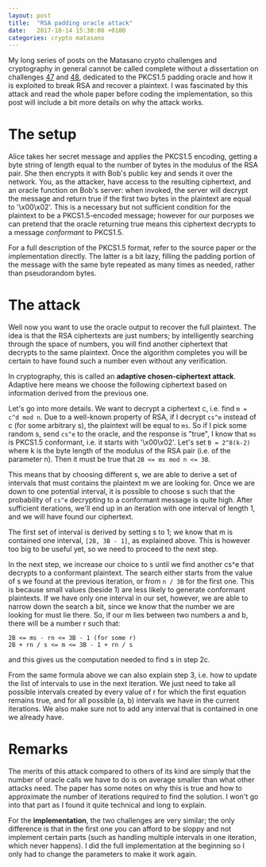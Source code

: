 ```yaml
---
layout: post
title:  "RSA padding oracle attack"
date:   2017-10-14 15:30:00 +0100
categories: crypto matasano
---
```


My long series of posts on the Matasano crypto challenges and cryptography in general cannot be called complete without a dissertation
on challenges [47](http://cryptopals.com/sets/6/challenges/47) and [48](http://cryptopals.com/sets/6/challenges/48), dedicated to the PKCS1.5 padding oracle and how it is exploited to break RSA and recover a plaintext. I was fascinated by this attack and read the whole paper before coding the implementation, so this post will include a bit more details on why the attack works.

# The setup

Alice takes her secret message and applies the PKCS1.5 encoding, getting a byte string of length equal to the number of bytes in the modulus of the RSA pair. She then encrypts it with Bob's public key and sends it over the network. You, as the attacker, have access to the resulting ciphertext, and an oracle function on Bob's server: when invoked, the server will decrypt the message and return true if the first two bytes in the plaintext are equal to '\x00\x02'. This is a necessary but not sufficient condition for the plaintext to be a PKCS1.5-encoded message; however for our purposes we can pretend that the oracle returning true means this ciphertext decrypts to a message _conformant_ to PKCS1.5.

For a full description of the PKCS1.5 format, refer to the source paper or the implementation directly. The latter is a bit lazy, filling the padding portion of the message with the same byte repeated as many times as needed, rather than pseudorandom bytes.

# The attack

Well now you want to use the oracle output to recover the full plaintext. The idea is that the RSA ciphertexts are just numbers; by intelligently searching through the space of numbers, you will find another ciphertext that decrypts to the same plaintext. Once the algorithm completes you will be certain to have found such a number even without any verification.

In cryptography, this is called an **adaptive chosen-ciphertext attack**. Adaptive here means we choose the following ciphertext based on information derived from the previous one.

Let's go into more details. We want to decrypt a ciphertext c, i.e. find ```m = c^d mod n```. Due to a well-known property of RSA, if I decrypt
```cs^e``` instead of c (for some arbitrary s), the plaintext will be equal to ```ms```. So if I pick some random s, send ```cs^e``` to the oracle, and the response is "true", I know that ```ms``` is PKCS1.5 conformant, i.e. it starts with '\x00\x02'. Let's set ```B = 2^8(k-2)``` where k is the byte length of the modulus of the RSA pair (i.e. of the parameter n). Then it must be true that ```2B <= ms mod n <= 3B```.

This means that by choosing different s, we are able to derive a set of intervals that must contains the plaintext m we are looking for. Once we are down to one potential interval, it is possible to choose s such that the probability of ```cs^e``` decrypting to a conformant message is quite high. After sufficient iterations, we'll end up in an iteration with one interval of length 1, and we will have found our ciphertext.

The first set of interval is derived by setting s to 1; we know that m is contained one interval, ```[2B, 3B - 1]```, as explained above. This is however too big to be useful yet, so we need to proceed to the next step.

In the next step, we increase our choice to s until we find another cs^e that decrypts to a conformant plaintext. The search either starts from
the value of s we found at the previous iteration, or from ```n / 3B``` for the first one. This is because small values (beside 1) are
less likely to generate conformant plaintexts. If we have only one interval in our set, however, we are able to narrow down the search a bit,
since we know that the number we are looking for must lie there. So, if our m lies between two numbers a and b, there will be a number r such that:

```
2B <= ms - rn <= 3B - 1 (for some r)
2B + rn / s <= m <= 3B - 1 + rn / s
```

and this gives us the computation needed to find s in step 2c.

From the same formula above we can also explain step 3, i.e. how to update the list of intervals to use in the next iteration. We just need to
take all possible intervals created by every value of r for which the first equation remains true, and for all possible (a, b) intervals we
have in the current iterations. We also make sure not to add any interval that is contained in one we already have.

# Remarks

The merits of this attack compared to others of its kind are simply that the number of oracle calls we have to do is on average smaller than
what other attacks need. The paper has some notes on why this is true and how to approximate the number of iterations required to find the
solution. I won't go into that part as I found it quite technical and long to explain.

For the **implementation**, the two challenges are very similar; the only difference is that in the first one you can afford to be sloppy
and not implement certain parts (such as handling multiple intervals in one iteration, which never happens). I did the full implementation
at the beginning so I only had to change the parameters to make it work again.
